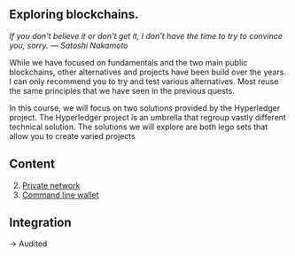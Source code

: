 ## Exploring blockchains. 

*If you don't believe it or don't get it, I don't have the time to try to convince you, sorry. — Satoshi Nakamoto*


While we have focused on fundamentals and the two main public blockchains, other alternatives and projects have been build over the years. I can only recommend you to try and test various alternatives. Most reuse the same principles that we have seen in the previous quests.

In this course, we will focus on two solutions provided by the Hyperledger project. The Hyperledger project is an umbrella that regroup vastly different technical solution. The solutions we will explore are both lego sets that allow you to create varied projects

## Content
2. [Private network](privateNetwork/README.md)
1. [Command line wallet](clillet/README.md)

## Integration
-> Audited